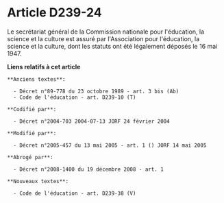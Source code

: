 # Article D239-24

Le secrétariat général de la Commission nationale pour l'éducation, la science et la culture est assuré par l'Association
pour l'éducation, la science et la culture, dont les statuts ont été légalement déposés le 16 mai 1947.

**Liens relatifs à cet article**

	**Anciens textes**:

	  - Décret n°89-778 du 23 octobre 1989 - art. 3 bis (Ab)
	  - Code de l'éducation - art. D239-10 (T)

	**Codifié par**:

	  - Décret n°2004-703 2004-07-13 JORF 24 février 2004

	**Modifié par**:

	  - Décret n°2005-457 du 13 mai 2005 - art. 1 () JORF 14 mai 2005

	**Abrogé par**:

	  - Décret n°2008-1400 du 19 décembre 2008 - art. 1

	**Nouveaux textes**:

	  - Code de l'éducation - art. D239-38 (V)
